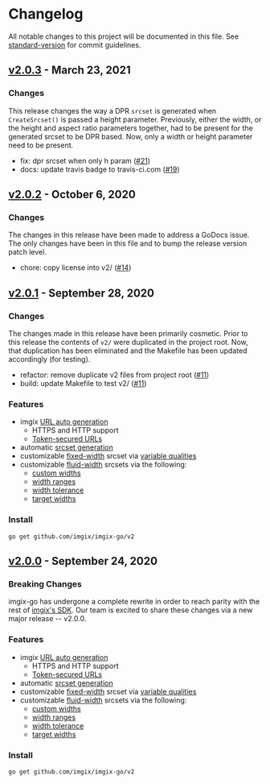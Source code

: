 # Changelog
All notable changes to this project will be documented in this file. See [standard-version](https://github.com/conventional-changelog/standard-version) for commit guidelines.

## [v2.0.3](https://github.com/imgix/imgix-go/compare/2.0.2...2.0.3) - March 23, 2021

### Changes
This release changes the way a DPR `srcset` is generated when `CreateSrcset()` is passed a height parameter. Previously, either the width, or the height and aspect ratio parameters together, had to be present for the generated srcset to be DPR based. Now, only a width or height parameter need to be present.

- fix: dpr srcset when only h param ([#21](https://github.com/imgix/imgix-go/pull/21))
- docs: update travis badge to travis-ci.com ([#19](https://github.com/imgix/imgix-go/pull/19))

## [v2.0.2](https://github.com/imgix/imgix-go/compare/2.0.1...2.0.2) - October 6, 2020

### Changes
The changes in this release have been made to address a GoDocs issue. The only changes have been in this file and to bump the release version patch level.

- chore: copy license into v2/ ([#14](https://github.com/imgix/imgix-go/pull/14))

## [v2.0.1](https://github.com/imgix/imgix-go/compare/2.0.0...2.0.1) - September 28, 2020

### Changes
The changes made in this release have been primarily cosmetic. Prior to this release the contents of `v2/` were duplicated in the project root. Now, that duplication has been eliminated and the Makefile has been updated accordingly (for testing).

- refactor: remove duplicate v2 files from project root ([#11](https://github.com/imgix/imgix-go/pull/11))
- build: update Makefile to test v2/ ([#11](https://github.com/imgix/imgix-go/pull/11))

### Features
* imgix [URL auto generation](https://github.com/imgix/imgix-go#usage)
  * HTTPS and HTTP support
  * [Token-secured URLs](https://docs.imgix.com/setup/securing-images#enabling-secure-urls)
* automatic [srcset generation](https://github.com/imgix/imgix-go#srcset-generation)
* customizable [fixed-width](https://github.com/imgix/imgix-go#fixed-width-images) srcset via [variable qualities](https://github.com/imgix/imgix-go#variable-quality)
* customizable [fluid-width](https://github.com/imgix/imgix-go#fluid-width-images) srcsets via the following:
  * [custom widths](https://github.com/imgix/imgix-go#custom-widths)
  * [width ranges](https://github.com/imgix/imgix-go#width-ranges)
  * [width tolerance](https://github.com/imgix/imgix-go#width-tolerance)
  * [target widths](https://github.com/imgix/imgix-go#width-tolerance)

### Install

```
go get github.com/imgix/imgix-go/v2
```

## [v2.0.0](https://github.com/imgix/imgix-go/compare/1.0.0...2.0.0) - September 24, 2020

### Breaking Changes
imgix-go has undergone a complete rewrite in order to reach parity with the rest of [imgix's SDK](https://docs.imgix.com/libraries#client-libraries). Our team is excited to share these changes via a new major release -- v2.0.0.

### Features
* imgix [URL auto generation](https://github.com/imgix/imgix-go#usage)
  * HTTPS and HTTP support
  * [Token-secured URLs](https://docs.imgix.com/setup/securing-images#enabling-secure-urls)
* automatic [srcset generation](https://github.com/imgix/imgix-go#srcset-generation)
* customizable [fixed-width](https://github.com/imgix/imgix-go#fixed-width-images) srcset via [variable qualities](https://github.com/imgix/imgix-go#variable-quality)
* customizable [fluid-width](https://github.com/imgix/imgix-go#fluid-width-images) srcsets via the following:
  * [custom widths](https://github.com/imgix/imgix-go#custom-widths)
  * [width ranges](https://github.com/imgix/imgix-go#width-ranges)
  * [width tolerance](https://github.com/imgix/imgix-go#width-tolerance)
  * [target widths](https://github.com/imgix/imgix-go#width-tolerance)

### Install

```
go get github.com/imgix/imgix-go/v2
```

